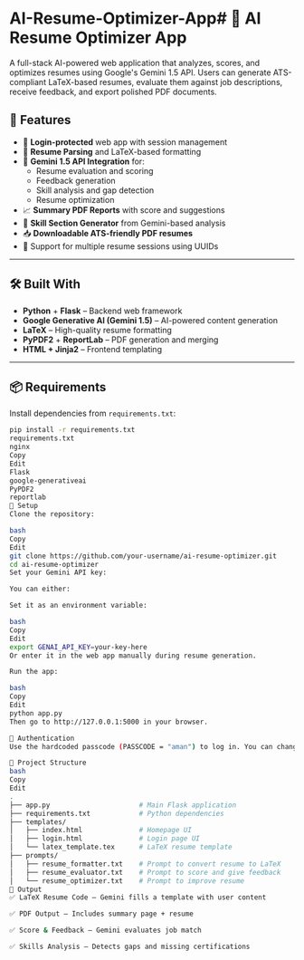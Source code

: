 # AI-Resume-Optimizer-App# 🧠 AI Resume Optimizer App

A full-stack AI-powered web application that analyzes, scores, and optimizes resumes using Google's Gemini 1.5 API. Users can generate ATS-compliant LaTeX-based resumes, evaluate them against job descriptions, receive feedback, and export polished PDF documents.

## 🚀 Features

- 🔐 **Login-protected** web app with session management
- 📄 **Resume Parsing** and LaTeX-based formatting
- 🤖 **Gemini 1.5 API Integration** for:
  - Resume evaluation and scoring
  - Feedback generation
  - Skill analysis and gap detection
  - Resume optimization
- 📈 **Summary PDF Reports** with score and suggestions
- 📝 **Skill Section Generator** from Gemini-based analysis
- 📥 **Downloadable ATS-friendly PDF resumes**
- 📂 Support for multiple resume sessions using UUIDs

---

## 🛠️ Built With

- **Python** + **Flask** – Backend web framework
- **Google Generative AI (Gemini 1.5)** – AI-powered content generation
- **LaTeX** – High-quality resume formatting
- **PyPDF2** + **ReportLab** – PDF generation and merging
- **HTML + Jinja2** – Frontend templating

---

## 📦 Requirements

Install dependencies from `requirements.txt`:

```bash
pip install -r requirements.txt
requirements.txt
nginx
Copy
Edit
Flask
google-generativeai
PyPDF2
reportlab
🔑 Setup
Clone the repository:

bash
Copy
Edit
git clone https://github.com/your-username/ai-resume-optimizer.git
cd ai-resume-optimizer
Set your Gemini API key:

You can either:

Set it as an environment variable:

bash
Copy
Edit
export GENAI_API_KEY=your-key-here
Or enter it in the web app manually during resume generation.

Run the app:

bash
Copy
Edit
python app.py
Then go to http://127.0.0.1:5000 in your browser.

🔐 Authentication
Use the hardcoded passcode (PASSCODE = "aman") to log in. You can change this in app.py.

📁 Project Structure
bash
Copy
Edit
.
├── app.py                      # Main Flask application
├── requirements.txt            # Python dependencies
├── templates/
│   ├── index.html              # Homepage UI
│   ├── login.html              # Login page UI
│   └── latex_template.tex      # LaTeX resume template
├── prompts/
│   ├── resume_formatter.txt    # Prompt to convert resume to LaTeX
│   ├── resume_evaluator.txt    # Prompt to score and give feedback
│   └── resume_optimizer.txt    # Prompt to improve resume
📄 Output
✅ LaTeX Resume Code – Gemini fills a template with user content

✅ PDF Output – Includes summary page + resume

✅ Score & Feedback – Gemini evaluates job match

✅ Skills Analysis – Detects gaps and missing certifications

